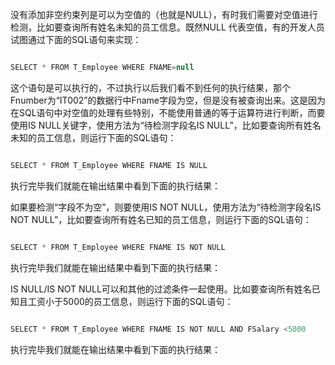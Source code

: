 没有添加非空约束列是可以为空值的（也就是NULL），有时我们需要对空值进行检测，比如要查询所有姓名未知的员工信息。既然NULL 代表空值，有的开发人员试图通过下面的SQL语句来实现：
```java  
SELECT * FROM T_Employee WHERE FNAME=null
```
这个语句是可以执行的，不过执行以后我们看不到任何的执行结果，那个Fnumber为“IT002”的数据行中Fname字段为空，但是没有被查询出来。这是因为在SQL语句中对空值的处理有些特别，不能使用普通的等于运算符进行判断，而要使用IS NULL关键字，使用方法为“待检测字段名IS NULL”，比如要查询所有姓名未知的员工信息，则运行下面的SQL语句：
```java  
SELECT * FROM T_Employee WHERE FNAME IS NULL
```
执行完毕我们就能在输出结果中看到下面的执行结果：
  
如果要检测“字段不为空”，则要使用IS NOT NULL，使用方法为“待检测字段名IS NOT NULL”，比如要查询所有姓名已知的员工信息，则运行下面的SQL语句：
```java  
SELECT * FROM T_Employee WHERE FNAME IS NOT NULL
```
执行完毕我们就能在输出结果中看到下面的执行结果：
  
IS NULL/IS NOT NULL可以和其他的过滤条件一起使用。比如要查询所有姓名已知且工资小于5000的员工信息，则运行下面的SQL语句：
```java  
SELECT * FROM T_Employee WHERE FNAME IS NOT NULL AND FSalary <5000
```
执行完毕我们就能在输出结果中看到下面的执行结果：
  